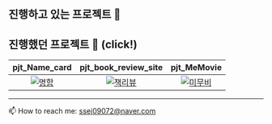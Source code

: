 

<!--
**shs9509/SHS9509** is a ✨ _special_ ✨ repository because its `README.md` (this file) appears on your GitHub profile.

Here are some ideas to get you started:

- 🔭 I’m currently working on ...
- 🌱 I’m currently learning ...
- 👯 I’m looking to collaborate on ...
- 🤔 I’m looking for help with ...
- 💬 Ask me about ...
- 📫 How to reach me: ...
- 😄 Pronouns: ...
- ⚡ Fun fact: ...
-->
## 진행하고 있는 프로젝트 🍭


## 진행했던 프로젝트 🧭 (click!)

|pjt_Name_card|pjt_book_review_site|pjt_MeMovie|
|:---:|:---:|:---:|
|[![명함](https://user-images.githubusercontent.com/77470435/121489862-75867b80-ca0f-11eb-8173-6b2b14068ecc.png)](https://shs9509.github.io/pjt_Name_card/)|[![책리뷰](https://user-images.githubusercontent.com/77470435/121489914-82a36a80-ca0f-11eb-9c19-b5d5d67df29b.png)](http://hyungsik.pythonanywhere.com/)|[![미무비](https://user-images.githubusercontent.com/77470435/121489865-76b7a880-ca0f-11eb-933b-b6d36c77ec60.png)](https://github.com/shs9509/pjt_MeMovie)|


<!-- ### pjt_Name_card
📇 https://shs9509.github.io/pjt_Name_card/

### pjt_book_review_site
📖 http://hyungsik.pythonanywhere.com/

### pjt_MeMovie
🎥 https://github.com/shs9509/pjt_MeMovie -->


--------
📫 How to reach me: ssej09072@naver.com
